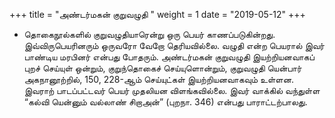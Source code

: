 ﻿+++
title = "அண்டர்மகன் குறுவழுதி  "
weight = 1
date = "2019-05-12"
+++


- தொகைநூல்களில் குறுவழுதியாரென்று ஒரு பெயர் காணப்படுகின்றது. இவ்விருபெயரினரும் ஒருவரோ வேறோ தெரியவில்லை. வழுதி என்ற பெயரால் இவர் பாண்டிய மரபினர் என்பது போதரும். அண்டர்மகன் குறுவழுதி இயற்றியனவாகப் புறச் செய்யுள் ஒன்றும், குறுந்தொகைச் செய்யுளொன்றும், குறுவழுதி யென்பார் அகநானூற்றில், 150, 228-ஆம் செய்யுட்கள் இயற்றியனவாகவும் உள்ளன. இவராற் பாடப்பட்டவர் பெயர் முதலியன விளங்கவில்லை. இவர் வாக்கில் வந்துள்ள “கல்வி யென்னும் வல்லாண் சிறாஅன்” (புறநா. 346)  என்பது பாராட்டற்பாலது. 
  
